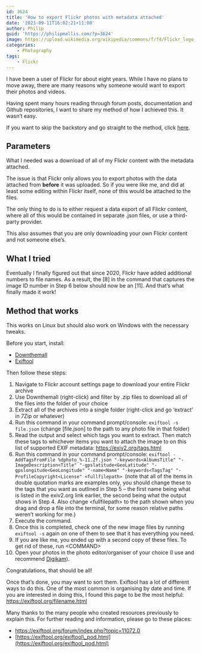 ```yaml
---
id: 3624
title: 'How to export Flickr photos with metadata attached'
date: '2023-09-11T16:02:21+11:00'
author: Philip
guid: 'https://philipmallis.com/?p=3624'
image: https://upload.wikimedia.org/wikipedia/commons/f/f4/Flickr_logo_-_SuperTinyIcons.svg
categories:
    - Photography
tags:
    - Flickr
---
```


I have been a user of Flickr for about eight years. While I have no plans to move away, there are many reasons why someone would want to export their photos and videos.

Having spent many hours reading through forum posts, documentation and Github repositories, I want to share my method of how I achieved this. It wasn’t easy.

If you want to skip the backstory and go straight to the method, click [here](#method-that-works "here").

## Parameters

What I needed was a download of all of my Flickr content with the metadata attached.

The issue is that Flickr only allows you to export photos with the data attached from **before** it was uploaded. So if you were like me, and did at least some editing within Flickr itself, none of this would be attached to the files.

The only thing to do is to either request a data export of all Flickr content, where all of this would be contained in separate .json files, or use a third-party provider.

This also assumes that you are only downloading your own Flickr content and not someone else’s.

## What I tried

Eventually I finally figured out that since 2020, Flickr have added additional numbers to file names. As a result, the \[8\] in the command that captures the image ID number in Step 6 below should now be an \[11\]. And that’s what finally made it work!

## Method that works

This works on Linux but should also work on Windows with the necessary tweaks.

Before you start, install:

- [Downthemall](http://downthemall.org/)
- [Exiftool](http://exiftool.org/ "Exiftool")

Then follow these steps:

1. Navigate to Flickr account settings page to download your entire Flickr archive
2. Use Downthemall (right-click) and filter by .zip files to download all of the files into the folder of your choice
3. Extract all of the archives into a single folder (right-click and go ‘extract’ in 7Zip or whatever)
4. Run this command in your command prompt/console: `exiftool -s file.json` (change \[file.json\] to the path to any photo file in that folder)
5. Read the output and select which tags you want to extract. Then match these tags to whichever items you want to attach the image to on this list of supported EXIF metadata: <https://exiv2.org/tags.html>
6. Run this command in your command prompt/console: `exiftool -AddTagsFromFile %dphoto_%-11.2f.json "-keywords<AlbumsTitle" "-ImageDescription<Title" "-gpslatitude<GeoLatitude" "-gpslongitude<GeoLongitude" "-name<Name" "-keywords<TagsTag" "-ProfileCopyright<License" <fullfilepath> `(note that all of the items in double quotation marks are examples only, you should change these to the tags that you want as outlined in Step 5 – the first name being what is listed in the exiv2.org link earlier, the second being what the output shows in Step 4. Also change &lt;fullfilepath&gt; to the path shown when you drag and drop a file into the terminal, for some reason relative paths weren’t working for me.)
7. Execute the command.
8. Once this is completed, check one of the new image files by running `exiftool -s` again on one of them to see that it has everything you need.
9. If you are like me, you ended up with a second copy of these files. To get rid of these, run &lt;COMMAND&gt;
10. Open your photos in the photo editor/organiser of your choice (I use and recommend [Digikam](https://www.digikam.org/)).

Congratulations, that should be all!

Once that’s done, you may want to sort them. Exiftool has a lot of different ways to do this. One of the most common is organising by date and time. If you are interested in doing this, I found this page to be the most helpful: https://exiftool.org/filename.html

Many thanks to the many people who created resources previously to explain this. For further reading and information, please go to these places:

- <https://exiftool.org/forum/index.php?topic=11072.0>
- [https://exiftool.org/exiftool\_pod.html](https://exiftool.org/exiftool_pod.html)
